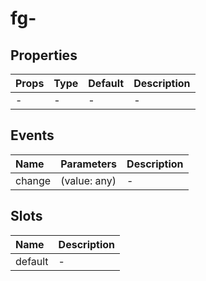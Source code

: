 # fg-

## Properties

|Props|Type|Default|Description|
|:--|:--|:--|:--|
|-|-|-|-|

## Events

|Name|Parameters|Description|
|:--|:--|:--|
|change|(value: any)|-|

## Slots

|Name|Description|
|:--|:--|
|default|-|
